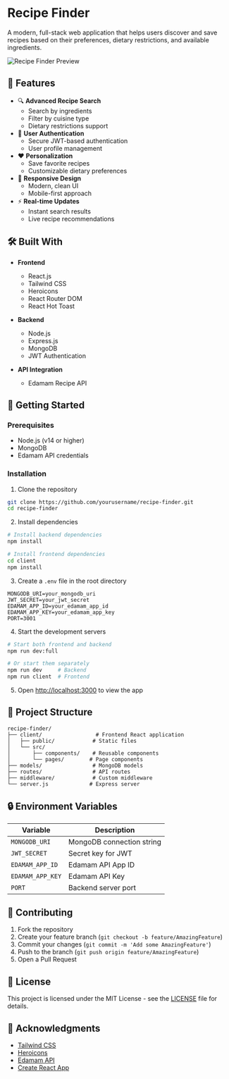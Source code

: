 # Recipe Finder

A modern, full-stack web application that helps users discover and save recipes based on their preferences, dietary restrictions, and available ingredients.

![Recipe Finder Preview](./preview/home.png)

## 🌟 Features

- 🔍 **Advanced Recipe Search**
  - Search by ingredients
  - Filter by cuisine type
  - Dietary restrictions support
- 👤 **User Authentication**
  - Secure JWT-based authentication
  - User profile management
- ❤️ **Personalization**
  - Save favorite recipes
  - Customizable dietary preferences
- 📱 **Responsive Design**
  - Modern, clean UI
  - Mobile-first approach
- ⚡ **Real-time Updates**
  - Instant search results
  - Live recipe recommendations


## 🛠️ Built With

- **Frontend**
  - React.js
  - Tailwind CSS
  - Heroicons
  - React Router DOM
  - React Hot Toast

- **Backend**
  - Node.js
  - Express.js
  - MongoDB
  - JWT Authentication

- **API Integration**
  - Edamam Recipe API

## 🚀 Getting Started

### Prerequisites

- Node.js (v14 or higher)
- MongoDB
- Edamam API credentials

### Installation

1. Clone the repository
```bash
git clone https://github.com/yourusername/recipe-finder.git
cd recipe-finder
```

2. Install dependencies
```bash
# Install backend dependencies
npm install

# Install frontend dependencies
cd client
npm install
```

3. Create a `.env` file in the root directory
```env
MONGODB_URI=your_mongodb_uri
JWT_SECRET=your_jwt_secret
EDAMAM_APP_ID=your_edamam_app_id
EDAMAM_APP_KEY=your_edamam_app_key
PORT=3001
```

4. Start the development servers
```bash
# Start both frontend and backend
npm run dev:full

# Or start them separately
npm run dev     # Backend
npm run client  # Frontend
```

5. Open [http://localhost:3000](http://localhost:3000) to view the app

## 📁 Project Structure

```
recipe-finder/
├── client/                 # Frontend React application
│   ├── public/            # Static files
│   └── src/
│       ├── components/    # Reusable components
│       └── pages/        # Page components
├── models/                # MongoDB models
├── routes/                # API routes
├── middleware/            # Custom middleware
└── server.js             # Express server
```

## 🔒 Environment Variables

| Variable | Description |
|----------|-------------|
| `MONGODB_URI` | MongoDB connection string |
| `JWT_SECRET` | Secret key for JWT |
| `EDAMAM_APP_ID` | Edamam API App ID |
| `EDAMAM_APP_KEY` | Edamam API Key |
| `PORT` | Backend server port |

## 🤝 Contributing

1. Fork the repository
2. Create your feature branch (`git checkout -b feature/AmazingFeature`)
3. Commit your changes (`git commit -m 'Add some AmazingFeature'`)
4. Push to the branch (`git push origin feature/AmazingFeature`)
5. Open a Pull Request

## 📝 License

This project is licensed under the MIT License - see the [LICENSE](LICENSE) file for details.

## 🙏 Acknowledgments

- [Tailwind CSS](https://tailwindcss.com/)
- [Heroicons](https://heroicons.com/)
- [Edamam API](https://www.edamam.com/)
- [Create React App](https://create-react-app.dev/) 